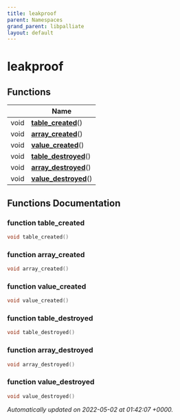 ```yaml
---
title: leakproof
parent: Namespaces
grand_parent: libpalliate
layout: default
---
```


# leakproof



## Functions

|                | Name           |
| -------------- | -------------- |
| void | **[table_created](/libpalliate/generated/Namespaces/namespaceleakproof#function-table-created)**() |
| void | **[array_created](/libpalliate/generated/Namespaces/namespaceleakproof#function-array-created)**() |
| void | **[value_created](/libpalliate/generated/Namespaces/namespaceleakproof#function-value-created)**() |
| void | **[table_destroyed](/libpalliate/generated/Namespaces/namespaceleakproof#function-table-destroyed)**() |
| void | **[array_destroyed](/libpalliate/generated/Namespaces/namespaceleakproof#function-array-destroyed)**() |
| void | **[value_destroyed](/libpalliate/generated/Namespaces/namespaceleakproof#function-value-destroyed)**() |


## Functions Documentation

### function table_created

```cpp
void table_created()
```


### function array_created

```cpp
void array_created()
```


### function value_created

```cpp
void value_created()
```


### function table_destroyed

```cpp
void table_destroyed()
```


### function array_destroyed

```cpp
void array_destroyed()
```


### function value_destroyed

```cpp
void value_destroyed()
```







_Automatically updated on 2022-05-02 at 01:42:07 +0000._